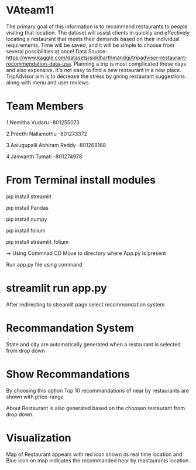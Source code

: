 # VAteam11
The primary goal of this information is to recommend restaurants to people visiting that location. The dataset will assist clients in quickly and effectively locating a restaurant that meets their demands based on their individual requirements. Time will be saved, and it will be simple to choose from several possibilities at once!
Data Source: https://www.kaggle.com/datasets/siddharthmandgi/tripadvisor-restaurant-recommendation-data-usa.
Planning a trip is most complicated these days and also expensive. It's not easy to find a new restaurant in a new place.
TripAdvisor aim is to decrease the stress by giving restaurant suggestions along with menu and user reviews.

# Team Members
1.Nemitha Vudaru                     -801255073

2.Preethi Nallamothu                 -801273372

3.Aalugupalli Abhiram Reddy          -801268168

4.Jaswanth Tumati                    -801274978

# From Terminal install modules 
 pip install streamlit 
 
 pip install Pandas
 
 pip install numpy
 
 pip install folium
 
 pip install streamlit_folium

-> Using Commnad CD Move to  directory where App.py is present

Run app.py file using command
# streamlit run app.py

After redirecting to streamlit page select recommondation system
# Recommandation System

State and city are automatically generated when a restaurant is selected from drop down

# Show Recommandations 
By choosing this option Top 10 recommandations of near by restaurants are shown with price-range

About Restaurant is also generated based on the choosen restaurant from drop down.

# Visualization 
Map of Restaurant appears with red icon shown its real time location and Blue icon on map indicates the recommanded near by reastaurants location.



